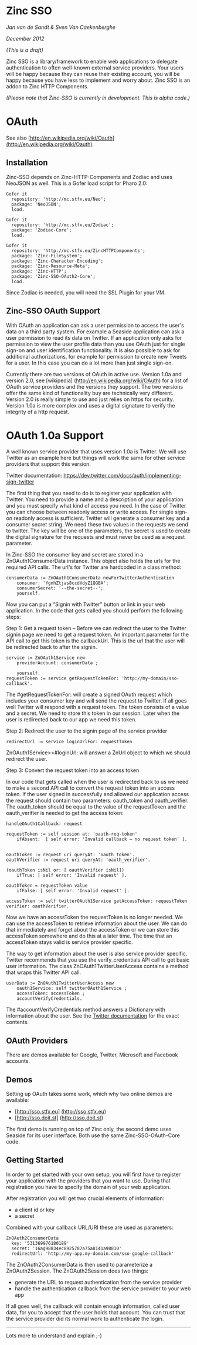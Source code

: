 # Zinc SSO

*Jan van de Sandt & Sven Van Caekenberghe*

*December 2012*

*(This is a draft)*

Zinc SSO is a library/framework to enable web applications to delegate
authentication to often well-known external service providers.
Your users will be happy because they can reuse their existing account,
you will be happy because you have less to implement and worry about.
Zinc SSO is an addon to Zinc HTTP Components.

*(Please note that Zinc-SSO is currently in development. This is alpha code.)*

# OAuth

See also [http://en.wikipedia.org/wiki/Oauth](http://en.wikipedia.org/wiki/Oauth).

## Installation

Zinc-SSO depends on Zinc-HTTP-Components and Zodiac and uses NeoJSON as well. 
This is a Gofer load script for Pharo 2.0:

    Gofer it
      repository: 'http://mc.stfx.eu/Neo';
      package: 'NeoJSON';
      load.

    Gofer it
      repository: 'http://mc.stfx.eu/Zodiac';
      package: 'Zodiac-Core';
      load.

    Gofer it
      repository: 'http://mc.stfx.eu/ZincHTTPComponents';
      package: 'Zinc-FileSystem';
      package: 'Zinc-Character-Encoding';
      package: 'Zinc-Resource-Meta';
      package: 'Zinc-HTTP';
      package: 'Zinc-SSO-OAuth2-Core';
      load.

Since Zodiac is needed, you will need the SSL Plugin for your VM.

## Zinc-SSO OAuth Support

With OAuth an application can ask a user permission to access the user's data on a third party system. 
For example a Seaside application can ask a user permission to read its data on Twitter. If an application 
only asks for permission to view the user profile data than you use OAuth just for single sign-on and user 
identification functionality. It is also possible to ask for additional authorizations, for example for 
permission to create new Tweets for a user. In this case you can do a lot more than just single sign-on.

Currently there are two versions of OAuth in active use. Version 1.0a and version 2.0, see [wikipedia]
(http://en.wikipedia.org/wiki/OAuth)
for a list of OAuth service providers and the versions they support. The two versions offer the same 
kind of functionality buy are technically very different. Version 2.0 is really simple to use and just 
relies on https for security. Version 1.0a is more complex and uses a digital signature to verify the 
integrity of a http request. 

# OAuth 1.0a Support

A well known service provider that uses version 1.0a is Twitter. We will use Twitter as an example
here but things will work the same for other service providers that support this version.

Twitter documentation: https://dev.twitter.com/docs/auth/implementing-sign-twitter

The first thing that you need to do is to register your application with Twitter. You need
to provide a name and a description of your application and you must specify what kind of 
access you need. In the case of Twitter you can choose between readonly access or write 
access. For single sign-on readonly access is sufficient. Twitter will generate a consumer
key and a consumer secret string. We need these two values in the requests we send to twitter. 
The key will be one of the parameters, the secret is used to create the digital signature for
the requests and must never be used as a request parameter.

In Zinc-SSO the consumer key and secret are stored in a ZnOAuth1ConsumerData instance. This 
object also holds the urls for the required API calls. The url's for Twitter are hardcoded
in a class method:

	consumerData := ZnOAuth1ConsumerData newForTwitterAuthentication
		consumer: 'YgnhZtjas8ccdVdyZ1QGBA';
		consumerSecret: '--the-secret--';
		yourself.

Now you can put a “Signin with Twitter” button or link in your web application. In the code 
that gets called you should perform the following steps:

Step 1: Get a request token – Before we can redirect the user to the Twitter signin page
we need to get a request token. An important parameter for the API call to get this token
is the callbackUrl. This is the url that the user will be redirected back to after the signin. 

	service := ZnOAuth1Service new
		providerAccount: consumerData ;

		yourself.
	requestToken := service getRequestTokenFor: 'http://my-domain/sso-callback'.

The #getRequestTokenFor: will create a signed OAuth request which includes your consumer 
key and will send the request to Twitter. If all goes well Twitter will respond with a 
request token. The token consists of a value and a secret. We need to store this token 
in our session. Later when the user is redirected back to our app we need this token.

Step 2: Redirect the user to the signin page of the service provider

	redirectUrl := service loginUrlFor: requestToken

ZnOAuth1Service>>#loginUrl: will answer a ZnUrl object to which we should redirect the user.

Step 3: Convert the request token into an access token

In our code that gets called when the user is redirected back to us we need to make a second 
API call to convert the request token into an access token. If the user signed in successfully 
and allowed our application access the request should contain two parameters: 
oauth_token and oauth_verifier. The oauth_token should be equal to the value of the 
requestToken and the oauth_verifier is needed to get the access token: 

    handleOAuth1Callback: request

	requestToken := self session at: 'oauth-req-token'
 		ifAbsent:  [ self error: 'Invalid callback – no request token' ].

	
	oauthToken := request uri queryAt: 'oauth_token'.
	oauthVerifier := request uri queryAt: 'oauth_verifier'.

	(oauthToken isNil or: [ oauthVerifier isNil])
		ifTrue: [ self error: 'Invalid request' ].

	oauthToken = requestToken value
		ifFalse: [ self error: 'Invalid request' ].

	accessToken := self twitterOAuth1Service getAccessToken: requestToken verifier: oauthVerifier.

Now we have an accessToken the requestToken is no longer needed. We can use the accessToken to retrieve
information about the user. We can do that immediately and forget about the accessToken or we can store
this accessToken somewhere and do this at a later time. The time that an accessToken stays valid is
service provider specific.

The way to get information about the user is also service provider specific. Twitter recommends that
you use the verify_credentials API call to get basic user information. The class 
ZnOAuth1TwitterUserAccess contains a method that wraps this Twitter API call.

	userData := ZnOAuth1TwitterUserAccess new
		oauth1Service: self twitterOAuth1Service ;
		accessToken: accessToken ;
		accountVerifyCredentials.

The #accountVerifyCredentials method answers a Dictionary with information about the user.
See the [Twitter documentation](https://dev.twitter.com/docs/api/1.1/get/account/verify_credentials)
for the exact contents.


## OAuth Providers

There are demos available for Google, Twitter, Microsoft and Facebook accounts.

## Demos

Setting up OAuth takes some work, which why two online demos are available:

- [http://sso.stfx.eu] (http://sso.stfx.eu)
- [http://sso.doit.st] (http://sso.doit.st)

The first demo is running on top of Zinc only, 
the second demo uses Seaside for its user interface.
Both use the same Zinc-SSO-OAuth-Core code.

## Getting Started

In order to get started with your own setup, 
you will first have to register your
application with the providers that you want to use.
During that registration you have to specify the domain of your web application.

After registration you will get two crucial elements of information:

- a client id or key
- a secret

Combined with your callback URL/URI these are used as parameters:

    ZnOAuth2ConsumerData 
      key: '531369976180189'
      secret: '16ag98834ec8925787a75a8141a98810'
      redirectUrl: 'http://my-app.my-domain.com/sso-google-callback'

The ZnOAuth2ConsumerData is then used to parameterize a ZnOAuth2Session.
The ZnOAuth2Session does two things:

- generate the URL to request authentication from the service provider
- handle the authentication callback from the service provider to your web app

If all goes well, the callback will contain enough information, called user data,
for you to accept that the user holds that account. 
You can trust that the service provider did its normal work to authenticate the login.

***

Lots more to understand and explain ;-)

